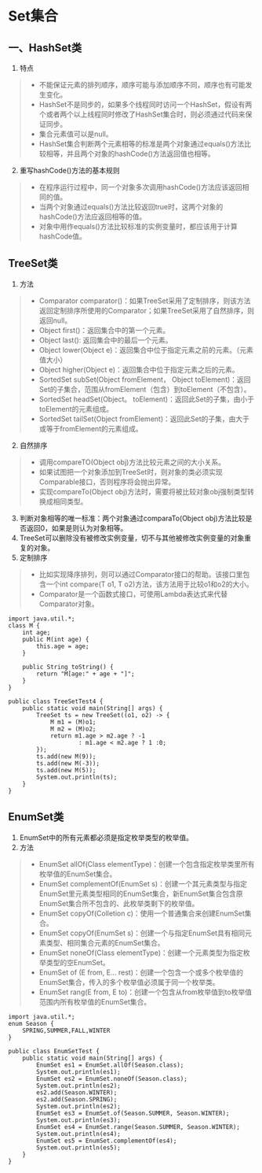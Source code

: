 # Set集合
## 一、HashSet类
1. 特点
> * 不能保证元素的排列顺序，顺序可能与添加顺序不同，顺序也有可能发生变化。
> * HashSet不是同步的，如果多个线程同时访问一个HashSet，假设有两个或者两个以上线程同时修改了HashSet集合时，则必须通过代码来保证同步。
> * 集合元素值可以是null。
> * HashSet集合判断两个元素相等的标准是两个对象通过equals()方法比较相等，并且两个对象的hashCode()方法返回值也相等。
2. 重写hashCode()方法的基本规则
> * 在程序运行过程中，同一个对象多次调用hashCode()方法应该返回相同的值。
> * 当两个对象通过equals()方法比较返回true时，这两个对象的hashCode()方法应返回相等的值。
> * 对象中用作equals()方法比较标准的实例变量时，都应该用于计算hashCode值。

## TreeSet类
1. 方法
> * Comparator comparator()：如果TreeSet采用了定制排序，则该方法返回定制排序所使用的Comparator；如果TreeSet采用了自然排序，则返回null。
> * Object first()：返回集合中的第一个元素。
> * Object last(): 返回集合中的最后一个元素。
> * Object lower(Object e)：返回集合中位于指定元素之前的元素。（元素值大小）
> * Object higher(Object e)：返回集合中位于指定元素之后的元素。
> * SortedSet subSet(Object fromElement， Object toElement)：返回Set的子集合，范围从fromElement（包含）到toElement（不包含）。
> * SortedSet headSet(Object。 toElement)：返回此Set的子集，由小于toElement的元素组成。
> * SortedSet tailSet(Object fromElement)：返回此Set的子集，由大于或等于fromElement的元素组成。
2. 自然排序
> * 调用compareTO(Object obj)方法比较元素之间的大小关系。
> * 如果试图把一个对象添加到TreeSet时，则对象的类必须实现Comparable接口，否则程序将会抛出异常。
> * 实现compareTo(Object obj)方法时，需要将被比较对象obj强制类型转换成相同类型。
3. 判断对象相等的唯一标准：两个对象通过comparaTo(Object obj)方法比较是否返回0，如果是则认为对象相等。
4. TreeSet可以删除没有被修改实例变量，切不与其他被修改实例变量的对象重复的对象。
5. 定制排序
> * 比如实现降序排列，则可以通过Comparator接口的帮助。该接口里包含一个int compare(T o1, T o2)方法，该方法用于比较o1和o2的大小。
> * Comparator是一个函数式接口，可使用Lambda表达式来代替Comparator对象。

    import java.util.*;
    class M {
    	int age;
    	public M(int age) {
    		this.age = age;
    	}
    	
    	public String toString() {
    		return "M[age:" + age + "]";
    	}
    }
    
    public class TreeSetTest4 {
    	public static void main(String[] args) {
    		TreeSet ts = new TreeSet((o1, o2) -> {
    			M m1 = (M)o1;
    			M m2 = (M)o2;
    			return m1.age > m2.age ? -1
    					: m1.age < m2.age ? 1 :0;
    		});
    		ts.add(new M(9));
    		ts.add(new M(-3));
    		ts.add(new M(5));
    		System.out.println(ts);
    	}
    }
## EnumSet类
1. EnumSet中的所有元素都必须是指定枚举类型的枚举值。
2. 方法
> * EnumSet allOf(Class elementType)：创建一个包含指定枚举类里所有枚举值的EnumSet集合。
> * EnumSet complementOf(EnumSet s)：创建一个其元素类型与指定EnumSet里元素类型相同的EnumSet集合，新EnumSet集合包含原EnumSet集合所不包含的、此枚举类剩下的枚举值。
> * EnumSet copyOf(Colletion c)：使用一个普通集合来创建EnumSet集合。
> * EnumSet copyOf(EnumSet s)：创建一个与指定EnumSet具有相同元素类型、相同集合元素的EnumSet集合。
> * EnumSet noneOf(Class elementType)：创建一个元素类型为指定枚举类型的空EnumSet。
> * EnumSet of (E from, E... rest)：创建一个包含一个或多个枚举值的EnumSet集合，传入的多个枚举值必须属于同一个枚举类。
> * EnumSet rang(E from, E to)：创建一个包含从from枚举值到to枚举值范围内所有枚举值的EnumSet集合。

    import java.util.*;
    enum Season {
    	SPRING,SUMMER,FALL,WINTER
    }
    
    public class EnumSetTest {
    	public static void main(String[] args) {
    		EnumSet es1 = EnumSet.allOf(Season.class);
    		System.out.println(es1);
    		EnumSet es2 = EnumSet.noneOf(Season.class);
    		System.out.println(es2);
    		es2.add(Season.WINTER);
    		es2.add(Season.SPRING);
    		System.out.println(es2);
    		EnumSet es3 = EnumSet.of(Season.SUMMER, Season.WINTER);
    		System.out.println(es3);
    		EnumSet es4 = EnumSet.range(Season.SUMMER, Season.WINTER);
    		System.out.println(es4);
    		EnumSet es5 = EnumSet.complementOf(es4);
    		System.out.println(es5);
    	}
    }